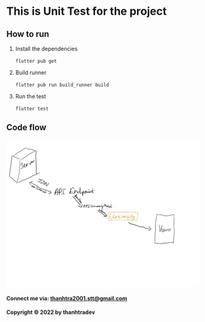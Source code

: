 # This is Unit Test for the project

## How to run

1. Install the dependencies

    ```flutter pub get```

2. Build runner

    ```flutter pub run build_runner build```

3. Run the test

    ```flutter test```

## Code flow

![Code flow](https://github.com/thanhtradev/dart_unit_test/blob/main/screenshot/workflow.jpg)

#### Connect me via: thanhtra2001.stt@gmail.com
#### Copyright &#169; 2022 by thanhtradev
